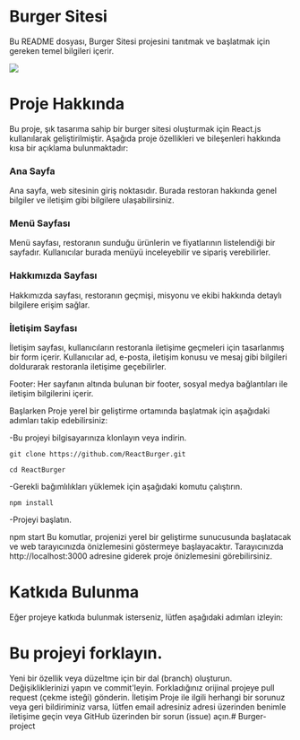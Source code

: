 

# Burger Sitesi 
Bu README dosyası, Burger Sitesi projesini tanıtmak ve başlatmak için gereken temel bilgileri içerir.

![](burger.gif)

# Proje Hakkında
Bu proje, şık tasarıma sahip bir burger sitesi oluşturmak için React.js kullanılarak geliştirilmiştir. Aşağıda proje özellikleri ve bileşenleri hakkında kısa bir açıklama bulunmaktadır:

### Ana Sayfa

Ana sayfa, web sitesinin giriş noktasıdır. Burada restoran hakkında genel bilgiler ve iletişim gibi bilgilere ulaşabilirsiniz.

### Menü Sayfası

Menü sayfası, restoranın sunduğu ürünlerin ve fiyatlarının listelendiği bir sayfadır. Kullanıcılar burada menüyü inceleyebilir ve sipariş verebilirler.

### Hakkımızda Sayfası

Hakkımızda sayfası, restoranın geçmişi, misyonu ve ekibi hakkında detaylı bilgilere erişim sağlar.

### İletişim Sayfası

İletişim sayfası, kullanıcıların restoranla iletişime geçmeleri için tasarlanmış bir form içerir. Kullanıcılar ad, e-posta, iletişim konusu ve mesaj gibi bilgileri doldurarak restoranla iletişime geçebilirler.


Footer: Her sayfanın altında bulunan bir footer, sosyal medya bağlantıları ile iletişim bilgilerini içerir.

Başlarken
Proje yerel bir geliştirme ortamında başlatmak için aşağıdaki adımları takip edebilirsiniz:

-Bu projeyi bilgisayarınıza klonlayın veya indirin.

`git clone https://github.com/ReactBurger.git`


`cd ReactBurger`

-Gerekli bağımlılıkları yüklemek için aşağıdaki komutu çalıştırın.

`npm install`

-Projeyi başlatın.

npm start
Bu komutlar, projenizi yerel bir geliştirme sunucusunda başlatacak ve web tarayıcınızda önizlemesini göstermeye başlayacaktır. Tarayıcınızda http://localhost:3000 adresine giderek proje önizlemesini görebilirsiniz.

# Katkıda Bulunma
Eğer projeye katkıda bulunmak isterseniz, lütfen aşağıdaki adımları izleyin:

# Bu projeyi forklayın.
Yeni bir özellik veya düzeltme için bir dal (branch) oluşturun.
Değişikliklerinizi yapın ve commit'leyin.
Forkladığınız orijinal projeye pull request (çekme isteği) gönderin.
İletişim
Proje ile ilgili herhangi bir sorunuz veya geri bildiriminiz varsa, lütfen email adresiniz adresi üzerinden benimle iletişime geçin veya GitHub üzerinden bir sorun (issue) açın.# Burger-project
